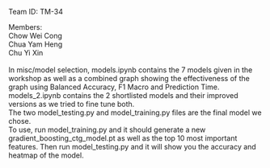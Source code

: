 Team ID: TM-34

Members:<br>
Chow Wei Cong<br>
Chua Yam Heng<br>
Chu Yi Xin<br>
<br>
In misc/model selection, models.ipynb contains the 7 models given in the workshop as well as a combined graph showing the effectiveness of the graph using Balanced Accuracy, F1 Macro and Prediction Time.<br>
models_2.ipynb contains the 2 shortlisted models and their improved versions as we tried to fine tune both.<br>
The two model_testing.py and model_training.py files are the final model we chose.<br>
To use, run model_training.py and it should generate a new gradient_boosting_ctg_model.pt as well as the top 10 most important features. Then run model_testing.py and it will show you the accuracy and heatmap of the model.
